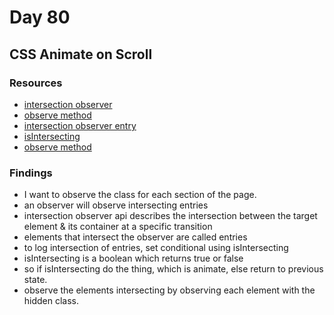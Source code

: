 # Day 80

## CSS Animate on Scroll

### Resources

- [intersection observer](https://developer.mozilla.org/en-US/docs/Web/API/IntersectionObserver/IntersectionObserver)
- [observe method](https://developer.mozilla.org/en-US/docs/Web/API/IntersectionObserver/observe)
- [intersection observer entry](https://developer.mozilla.org/en-US/docs/Web/API/IntersectionObserverEntry)
- [isIntersecting](https://developer.mozilla.org/en-US/docs/Web/API/IntersectionObserverEntry)
- [observe method](https://developer.mozilla.org/en-US/docs/Web/API/IntersectionObserver/observe)

### Findings

- I want to observe the class for each section of the page.
- an observer will observe intersecting entries
- intersection observer api describes the intersection between the target element & its container at a specific transition
- elements that intersect the observer are called entries
- to log intersection of entries, set conditional using isIntersecting
- isIntersecting is a boolean which returns true or false
- so if isIntersecting do the thing, which is animate, else return to previous state.
- observe the elements intersecting by observing each element with the hidden class.
